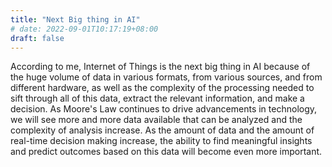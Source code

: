 ```yaml
---
title: "Next Big thing in AI"
# date: 2022-09-01T10:17:19+08:00
draft: false
---
```

According to me, Internet of Things is the next big thing in AI because of the huge volume of data in various formats, from various sources, and from different hardware, as well as the complexity of the processing needed to sift through all of this data, extract the relevant information, and make a decision. As Moore's Law continues to drive advancements in technology, we will see more and more data available that can be analyzed and the complexity of analysis increase. As the amount of data and the amount of real-time decision making increase, the ability to find meaningful insights and predict outcomes based on this data will become even more important.